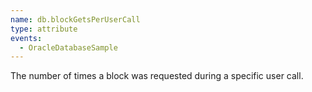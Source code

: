 ```yaml
---
name: db.blockGetsPerUserCall
type: attribute
events:
  - OracleDatabaseSample
---
```


The number of times a block was requested during a specific user call.